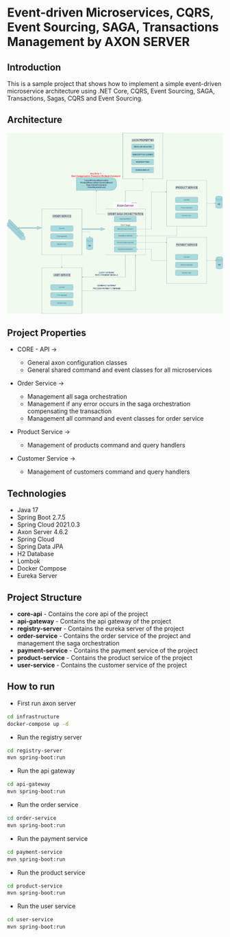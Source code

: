 # Event-driven Microservices, CQRS, Event Sourcing, SAGA, Transactions Management by AXON SERVER

## Introduction

This is a sample project that shows how to implement a simple event-driven microservice architecture using .NET Core, CQRS, Event Sourcing, SAGA, Transactions, Sagas, CQRS and Event Sourcing.

## Architecture

<p align="center">
<img src="img/diagram.png" alt="ci" width="1000" class="center"/>
</p>

## Project Properties

- CORE - API ->

  - General axon configuration classes
  - General shared command and event classes for all microservices

- Order Service ->

  - Management all saga orchestration
  - Management if any error occurs in the saga orchestration compensating the transaction
  - Management all command and event classes for order service

- Product Service ->

  - Management of products command and query handlers

- Customer Service ->
  - Management of customers command and query handlers

## Technologies

- Java 17
- Spring Boot 2.7.5
- Spring Cloud 2021.0.3
- Axon Server 4.6.2
- Spring Cloud
- Spring Data JPA
- H2 Database
- Lombok
- Docker Compose
- Eureka Server

## Project Structure

- **core-api** - Contains the core api of the project
- **api-gateway** - Contains the api gateway of the project
- **registry-server** - Contains the eureka server of the project
- **order-service** - Contains the order service of the project and management the saga orchestration
- **payment-service** - Contains the payment service of the project
- **product-service** - Contains the product service of the project
- **user-service** - Contains the customer service of the project

## How to run

- First run axon server

```bash
cd infrastructure
docker-compose up -d
```

- Run the registry server

```bash
cd registry-server
mvn spring-boot:run
```

- Run the api gateway

```bash
cd api-gateway
mvn spring-boot:run
```

- Run the order service

```bash
cd order-service
mvn spring-boot:run
```

- Run the payment service

```bash
cd payment-service
mvn spring-boot:run
```

- Run the product service

```bash
cd product-service
mvn spring-boot:run
```

- Run the user service

```bash
cd user-service
mvn spring-boot:run
```
